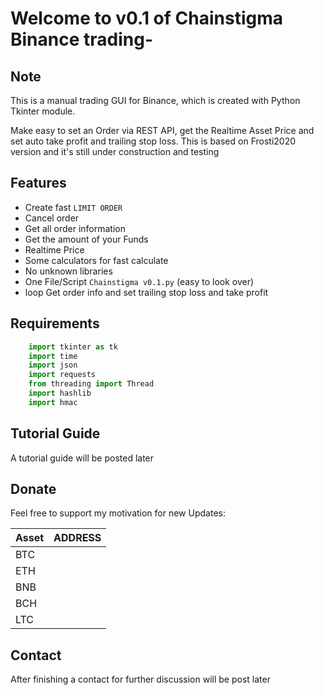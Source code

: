 # Welcome to v0.1 of Chainstigma Binance trading-


## Note

This is a manual trading GUI for Binance, which is created with Python Tkinter module.

Make easy to set an Order via REST API, get the Realtime Asset Price and set auto take profit and trailing stop loss.
This is based on Frosti2020 version and it's still under construction and testing


## Features


- Create fast `LIMIT ORDER`
- Cancel order
- Get all order information
- Get the amount of your Funds
- Realtime Price
- Some calculators for fast calculate
- No unknown libraries
- One File/Script `Chainstigma v0.1.py` (easy to look over)
- loop Get order info and set trailing stop loss and take profit 


## Requirements

```python
    import tkinter as tk
    import time
    import json
    import requests
    from threading import Thread
    import hashlib
    import hmac
```
## Tutorial Guide

A tutorial guide will be posted later

## Donate

Feel free to support my motivation for new Updates:

| Asset   | ADDRESS                                     |
|-------- |-------------------------------------------- |
| BTC     |           
| ETH     |   
| BNB     | 
| BCH     | 
| LTC     | 

## Contact

After finishing a contact for further discussion will be post later
